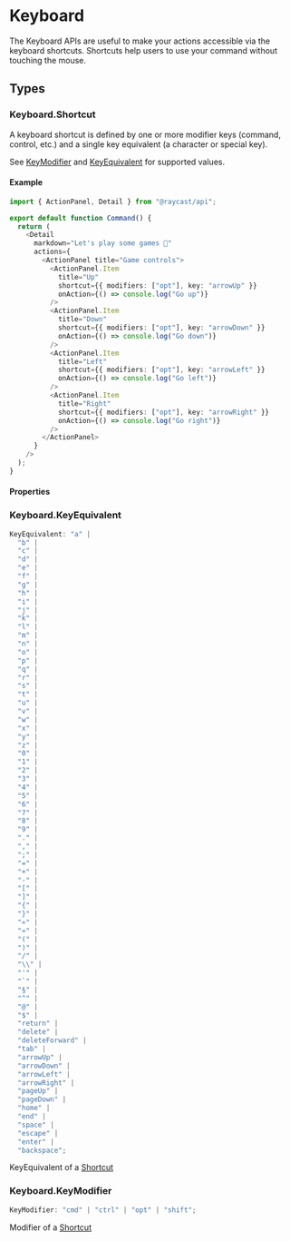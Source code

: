 # Keyboard

The Keyboard APIs are useful to make your actions accessible via the keyboard shortcuts. Shortcuts help users to use your command without touching the mouse.

## Types

### Keyboard.Shortcut

A keyboard shortcut is defined by one or more modifier keys (command, control, etc.) and a single key equivalent (a character or special key).

See [KeyModifier](#keyboard.keymodifier) and [KeyEquivalent](#keyboard.keyequivalent) for supported values.

#### Example

```typescript
import { ActionPanel, Detail } from "@raycast/api";

export default function Command() {
  return (
    <Detail
      markdown="Let's play some games 👾"
      actions={
        <ActionPanel title="Game controls">
          <ActionPanel.Item
            title="Up"
            shortcut={{ modifiers: ["opt"], key: "arrowUp" }}
            onAction={() => console.log("Go up")}
          />
          <ActionPanel.Item
            title="Down"
            shortcut={{ modifiers: ["opt"], key: "arrowDown" }}
            onAction={() => console.log("Go down")}
          />
          <ActionPanel.Item
            title="Left"
            shortcut={{ modifiers: ["opt"], key: "arrowLeft" }}
            onAction={() => console.log("Go left")}
          />
          <ActionPanel.Item
            title="Right"
            shortcut={{ modifiers: ["opt"], key: "arrowRight" }}
            onAction={() => console.log("Go right")}
          />
        </ActionPanel>
      }
    />
  );
}
```

#### Properties

<InterfaceTableFromJSDoc name="Keyboard.Shortcut" />

### Keyboard.KeyEquivalent

```typescript
KeyEquivalent: "a" |
  "b" |
  "c" |
  "d" |
  "e" |
  "f" |
  "g" |
  "h" |
  "i" |
  "j" |
  "k" |
  "l" |
  "m" |
  "n" |
  "o" |
  "p" |
  "q" |
  "r" |
  "s" |
  "t" |
  "u" |
  "v" |
  "w" |
  "x" |
  "y" |
  "z" |
  "0" |
  "1" |
  "2" |
  "3" |
  "4" |
  "5" |
  "6" |
  "7" |
  "8" |
  "9" |
  "." |
  "," |
  ";" |
  "=" |
  "+" |
  "-" |
  "[" |
  "]" |
  "{" |
  "}" |
  "«" |
  "»" |
  "(" |
  ")" |
  "/" |
  "\\" |
  "'" |
  "`" |
  "§" |
  "^" |
  "@" |
  "$" |
  "return" |
  "delete" |
  "deleteForward" |
  "tab" |
  "arrowUp" |
  "arrowDown" |
  "arrowLeft" |
  "arrowRight" |
  "pageUp" |
  "pageDown" |
  "home" |
  "end" |
  "space" |
  "escape" |
  "enter" |
  "backspace";
```

KeyEquivalent of a [Shortcut](#keyboard.shortcut)

### Keyboard.KeyModifier

```typescript
KeyModifier: "cmd" | "ctrl" | "opt" | "shift";
```

Modifier of a [Shortcut](#keyboard.shortcut)

